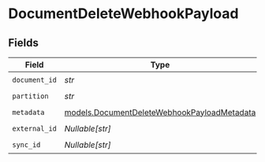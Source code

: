 # DocumentDeleteWebhookPayload


## Fields

| Field                                                                                            | Type                                                                                             | Required                                                                                         | Description                                                                                      |
| ------------------------------------------------------------------------------------------------ | ------------------------------------------------------------------------------------------------ | ------------------------------------------------------------------------------------------------ | ------------------------------------------------------------------------------------------------ |
| `document_id`                                                                                    | *str*                                                                                            | :heavy_check_mark:                                                                               | N/A                                                                                              |
| `partition`                                                                                      | *str*                                                                                            | :heavy_check_mark:                                                                               | N/A                                                                                              |
| `metadata`                                                                                       | [models.DocumentDeleteWebhookPayloadMetadata](../models/documentdeletewebhookpayloadmetadata.md) | :heavy_check_mark:                                                                               | N/A                                                                                              |
| `external_id`                                                                                    | *Nullable[str]*                                                                                  | :heavy_check_mark:                                                                               | N/A                                                                                              |
| `sync_id`                                                                                        | *Nullable[str]*                                                                                  | :heavy_check_mark:                                                                               | N/A                                                                                              |